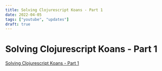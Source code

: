 ```yaml
---
title: Solving Clojurescript Koans - Part 1
date: 2022-04-05
tags: ["youtube", "updates"]
draft: true
---
```


# Solving Clojurescript Koans - Part 1

[Solving Clojurescript Koans - Part 1](https://youtu.be/9mst6f5__xg)


